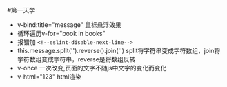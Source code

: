 #第一天学
- v-bind:title="message" 鼠标悬浮效果  
- 循环遍历v-for="book in books"
- 报错加 `<!--eslint-disable-next-line-->`
- this.message.split('').reverse().join('')  split将字符串变成字符数组，join将字符数组变成字符串，reverse是将数组反转
- v-once 一次改变,页面的文字不随js中文字的变化而变化
- v-html="<span>123</span>"  html渲染


